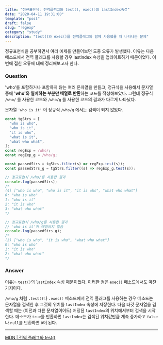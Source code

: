 ```yaml
---
title: "정규표현식: 전역플랙그와 test(), exec()의 lastIndex속성"
date: "2020-04-11 19:31:00"
template: "post"
draft: false
slug: "regexp"
category: "study"
description: "test()와 exec()를 전역플래그와 함께 사용했을 때 나타나는 문제"
---
```


정규표현식을 공부하면서 여러 예제를 만들어보던 도중 오류가 발생했다. 이유는 다음 메소드에서 전역 플래그를 사용할 경우 lastIndex 속성을 업데이트하기 때문이었다. 이번에 접한 오류에 대해 정리해보고자 한다.

### Question

'who'를 포함하거나 포함하지 않는 여러 문자열을 만들고, 정규식을 사용해서 문자열 중에 **'who'와 일치하는 부분만 배열로 반환**하는 코드를 작성해보았다. 그런데 정규식 `/who/` 를 사용한 코드와 `/who/g` 를 사용한 코드의 결과가 다르게 나타났다.

문자열 `'who is it'` 이 정규식 `/who/g` 에서는 검색이 되지 않았다.

```jsx
const tgStrs = [
  "who is who",
  "who is it",
  "it is who",
  "what is it",
  "what who what",
];
const regExp = /who/;
const regExp_g = /who/g;

const passedStrs = tgStrs.filter(s) => regExp.test(s));
const passedStrs_g = tgStrs.filter((s) => regExp_g.test(s));
```

```js
// 정규표현식 /who/를 사용한 결과
console.log(passedStrs);
/*
(4) ["who is who", "who is it", "it is who", "what who what"]
0: "who is who"
1: "who is it"
2: "it is who"
3: "what who what"
*/

// 정규표현식 /who/g를 사용한 결과
// 'who is it'이 매칭되지 않음
console.log(passedStrs_g);
/*
(3) ["who is who", "it is who", "what who what"]
0: "who is who"
1: "it is who"
2: "what who what"
*/
```

### Answer

이유는 `test()`의 `lastIndex` 속성 때문이었다. 이러한 점은 `exec()` 메소드에서도 마찬가지이다.

`/who/g` 처럼 `.test()`나 `.exec()` 메소드에서 전역 플래그를 사용하는 경우 메소드는 문자열을 검색한 후 그것의 위치를 `lastIndex` 속성에 저장한다. 다음 타깃 문자열을 검색할 때는 (이전과 다른 문자열이어도) 저장된 `lastIndex`의 위치에서부터 검색을 시작한다.
메소드가 `true`를 반환하면 `lastIndex`는 검색된 위치값만큼 계속 증가하고 `false`나 `null`를 반환하면 `0`이 된다.

---

[MDN | 전역 플래그와 test()](https://developer.mozilla.org/ko/docs/Web/JavaScript/Reference/Global_Objects/RegExp/test)
